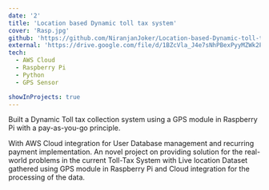 ```yaml
---
date: '2'
title: 'Location based Dynamic toll tax system'
cover: 'Rasp.jpg'
github: 'https://github.com/NiranjanJoker/Location-based-Dynamic-toll-tax-system-'
external: 'https://drive.google.com/file/d/1BZcVla_J4e7sNhPBexPyyMZWk2PDWCUZ/view?usp=sharing'
tech:
  - AWS Cloud
  - Raspberry Pi
  - Python
  - GPS Sensor

showInProjects: true
---
```


Built a Dynamic Toll tax collection system using a GPS module in Raspberry Pi with a pay-as-you-go principle.

With AWS Cloud integration for User Database management and recurring payment implementation. An novel project on providing solution for the real-world problems in the current Toll-Tax System with Live location Dataset gathered using GPS module in Raspberry Pi and Cloud integration for the processing of the data.

